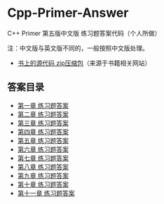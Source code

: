 # Cpp-Primer-Answer
C++ Primer 第五版中文版 练习题答案代码（个人所做） 

注：中文版与英文版不同的，一般按照中文版处理。

* [书上的源代码 zip压缩包](C++Primer-FiveEdition-SourceCode.zip)（来源于书籍相关网站）
## 答案目录

* [第一章 练习题答案](Chapter-1/chapter-1-answer.md)  
* [第二章 练习题答案](Chapter-2/chapter-2-answer.md)  
* [第三章 练习题答案](Chapter-3/chapter-3-answer.md)  
* [第四章 练习题答案](Chapter-4/chapter-4-answer.md)  
* [第五章 练习题答案](Chapter-5/chapter-5-answer.md)  
* [第六章 练习题答案](Chapter-6/chapter-6-answer.md)  
* [第七章 练习题答案](Chapter-7/chapter-7-answer.md)  
* [第八章 练习题答案](Chapter-8/chapter-8-answer.md)  
* [第九章 练习题答案](Chapter-9/chapter-9-answer.md)  
* [第十章 练习题答案](Chapter-10/chapter-10-answer.md)  
* [第十一章 练习题答案](Chapter-11/chapter-11-answer.md)  